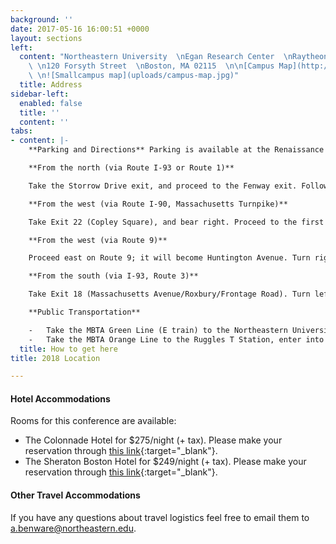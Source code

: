```yaml
---
background: ''
date: 2017-05-16 16:00:51 +0000
layout: sections
left:
  content: "Northeastern University  \nEgan Research Center  \nRaytheon Amphitheater
    \ \n120 Forsyth Street  \nBoston, MA 02115  \n\n[Campus Map](http://www.northeastern.edu/campusmap/map/){:target=\"_blank\"}
    \ \n![Smallcampus map](uploads/campus-map.jpg)"
  title: Address
sidebar-left:
  enabled: false
  title: ''
  content: ''
tabs:
- content: |-
    **Parking and Directions** Parking is available at the Renaissance Garage (#62 on the campus map), 835 Columbus Avenue. Directions to the parking garage are listed below.

    **From the north (via Route I-93 or Route 1)**

    Take the Storrow Drive exit, and proceed to the Fenway exit. Follow signs for Boylston Street inbound, and bear right onto Westland Avenue. Turn right onto Massachusetts Avenue, proceed to the third traffic light, and turn right onto Columbus Avenue. The Renaissance Parking Garage is at 835 Columbus Avenue.

    **From the west (via Route I-90, Massachusetts Turnpike)**

    Take Exit 22 (Copley Square), and bear right. Proceed to the first traffic light, and turn right onto Dartmouth Street. Take the next right onto Columbus Avenue. The Renaissance Parking Garage is at 835 Columbus Avenue.

    **From the west (via Route 9)**

    Proceed east on Route 9; it will become Huntington Avenue. Turn right onto Ruggles Street. At the fourth traffic light, turn left onto Tremont Street. At the second set of lights, turn left onto Melnea Cass Boulevard, and then turn left onto Columbus Avenue. The Renaissance Parking Garage is at 835 Columbus Avenue.

    **From the south (via I-93, Route 3)**

    Take Exit 18 (Massachusetts Avenue/Roxbury/Frontage Road). Turn left at the third light, staying in one of the two left lanes. Proceed straight onto Melnea Cass Boulevard. Continue for approximately two miles and turn left onto Columbus Avenue. The Renaissance Parking Garage is at 835 Columbus Avenue.

    **Public Transportation**

    -   Take the MBTA Green Line (E train) to the Northeastern University stop, cross Huntington Avenue, enter Northeastern's campus. Egan Research Center is #60 on the campus map.
    -   Take the MBTA Orange Line to the Ruggles T Station, enter into Northeastern University campus on Forsyth Street. Egan Research Center is #60 on the campus map.
  title: How to get here
title: 2018 Location

---
```

#### Hotel Accommodations

Rooms for this conference are available:
  - The Colonnade Hotel for $275/night (+ tax). Please make your reservation through [this link](https://gc.synxis.com/rez.aspx?Hotel=27205&Chain=10237&template=fBOSCO&shell=fBOSCO2&start=availresults&arrive=11/1/2017&depart=11/5/2017&adult=1&child=0&group=SOE31A){:target="_blank"}.
  - The Sheraton Boston Hotel for $249/night (+ tax). Please make your reservation through [this link](https://www.starwoodmeeting.com/Book/SEC17){:target="_blank"}.

#### Other Travel Accommodations

If you have any questions about travel logistics feel free to email them to <a.benware@northeastern.edu>.